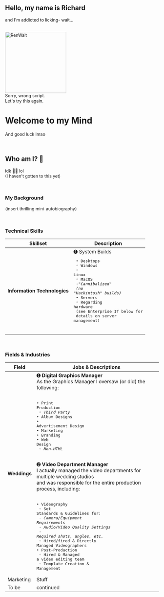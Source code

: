 ## Hello, my name is Richard

and I'm addicted to licking- wait...

<br />
<img 	src="https://bit.ly/RenWait-Parchment"
		width="200px"
		alt="RenWait"/>

<br >
Sorry, wrong script.<br />
Let's try this again.



<br >

# Welcome to my Mind

And good luck lmao



<br />

## Who am I? 🤔

idk 🤷‍♂️ lol<br />(I haven't gotten to this yet)



<br />

### My Background

{insert thrilling mini-autobiography}



<br />

### Technical Skills

| Skillset | Description |
|----------|-------------|
| __Information Technologies__ | ➊ System Builds<br /><pre>  • Desktops<br />    ◦ Windows<br />    ◦ Linux<br />    ◦ MacOS<br />      ·*"Cannibalized"*<br />       *(no "Hackintosh" builds)*<br />  • Servers<br />    ◦ Regarding hardware<br />      (see Enterprise IT below for<br />      details on server management)</pre><br /> |


<br />

### Fields & Industries

| __Field__ | __Jobs & Descriptions__ |
|-----------|-----------------------|
| __Weddings__ 	| ➊ __Digital Graphics Manager__<br />As the Graphics Manager I oversaw (or did) the following:<br /><br /><pre>• Print Production<br />   ◦ *Third Party*<br />• Album Designs<br />• Advertisement Design<br />• Marketing<br />• Branding<br />• Web Design<br />   ◦ *Non-HTML*</pre><br /> 	➋ __Video Department Manager__<br />I actually managed the video departments for multiple wedding studios<br />and was responsible for the entire production process, including:<br /><br /><pre>• Videography<br />    ◦ Set Standards & Guidelines for:<br />        · *Camera/Equipment Requirements*<br />        · *Audio/Video Quality Settings*<br />        · *Required shots, angles, etc.*<br />    ◦ Hired/fired & Directly Managed Videographers<br />• Post-Production<br />    ◦ Hired & Managed a video editing team<br />    ◦ Template Creation & Management<br /></pre> |
| Marketing | Stuff | 
| To be | continued | 


